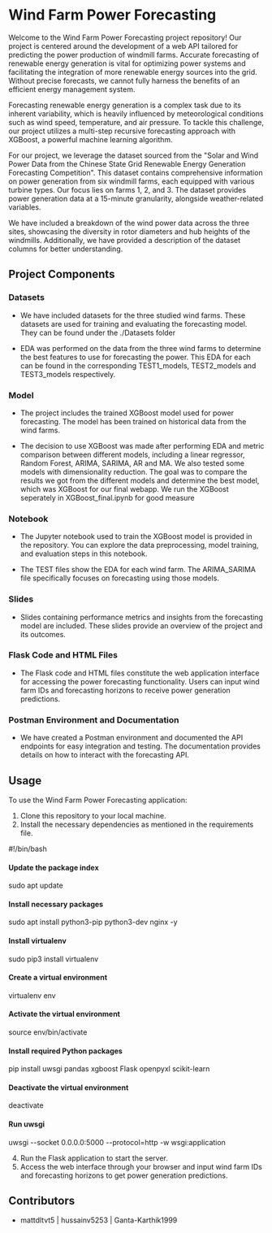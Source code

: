# Wind Farm Power Forecasting

Welcome to the Wind Farm Power Forecasting project repository! Our project is centered around the development of a web API tailored for predicting the power production of windmill farms. Accurate forecasting of renewable energy generation is vital for optimizing power systems and facilitating the integration of more renewable energy sources into the grid. Without precise forecasts, we cannot fully harness the benefits of an efficient energy management system.

Forecasting renewable energy generation is a complex task due to its inherent variability, which is heavily influenced by meteorological conditions such as wind speed, temperature, and air pressure. To tackle this challenge, our project utilizes a multi-step recursive forecasting approach with XGBoost, a powerful machine learning algorithm.


For our project, we leverage the dataset sourced from the "Solar and Wind Power Data from the Chinese State Grid Renewable Energy Generation Forecasting Competition". This dataset contains comprehensive information on power generation from six windmill farms, each equipped with various turbine types. Our focus lies on farms 1, 2, and 3. The dataset provides power generation data at a 15-minute granularity, alongside weather-related variables. 

We have included a breakdown of the wind power data across the three sites, showcasing the diversity in rotor diameters and hub heights of the windmills. Additionally, we have provided a description of the dataset columns for better understanding.

## Project Components

### Datasets
- We have included datasets for the three studied wind farms. These datasets are used for training and evaluating the forecasting model. They can be found under the ./Datasets folder

- EDA was performed on the data from the three wind farms to determine the best features to use for forecasting the power. This EDA for each can be found in the corresponding TEST1_models, TEST2_models and TEST3_models respectively. 

### Model
- The project includes the trained XGBoost model used for power forecasting. The model has been trained on historical data from the wind farms. 

- The decision to use XGBoost was made after performing EDA and metric comparison between different models, including a linear regressor, Random Forest, ARIMA, SARIMA, AR and MA. We also tested some models with dimensionality reduction. The goal was to compare the results we got from the different models and determine the best model, which was XGBoost for our final webapp. We run the XGBoost seperately in XGBoost_final.ipynb for good measure

### Notebook
- The Jupyter notebook used to train the XGBoost model is provided in the repository. You can explore the data preprocessing, model training, and evaluation steps in this notebook.

- The TEST files show the EDA for each wind farm. The ARIMA_SARIMA file specifically focuses on forecasting using those models.

### Slides
- Slides containing performance metrics and insights from the forecasting model are included. These slides provide an overview of the project and its outcomes.

### Flask Code and HTML Files
- The Flask code and HTML files constitute the web application interface for accessing the power forecasting functionality. Users can input wind farm IDs and forecasting horizons to receive power generation predictions.

### Postman Environment and Documentation
- We have created a Postman environment and documented the API endpoints for easy integration and testing. The documentation provides details on how to interact with the forecasting API.

## Usage
To use the Wind Farm Power Forecasting application:
1. Clone this repository to your local machine.
2. Install the necessary dependencies as mentioned in the requirements file.

#!/bin/bash
 
#### Update the package index
sudo apt update
 
#### Install necessary packages
sudo apt install python3-pip python3-dev nginx -y
 
#### Install virtualenv
sudo pip3 install virtualenv
 
#### Create a virtual environment
virtualenv env
 
#### Activate the virtual environment
source env/bin/activate
 
#### Install required Python packages
pip install uwsgi pandas xgboost Flask openpyxl scikit-learn
 
#### Deactivate the virtual environment
deactivate
 
#### Run uwsgi
uwsgi --socket 0.0.0.0:5000 --protocol=http -w wsgi:application

4. Run the Flask application to start the server.
5. Access the web interface through your browser and input wind farm IDs and forecasting horizons to get power generation predictions.

## Contributors
- mattdltvt5 | hussainv5253 | Ganta-Karthik1999
